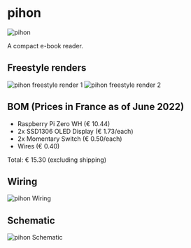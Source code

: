# pihon

![pihon](https://raw.githubusercontent.com/make-42/pTuna/master/Blender/untitled.png)

A compact e-book reader.

## Freestyle renders

![pihon freestyle render 1](https://raw.githubusercontent.com/make-42/pTuna/master/Blender/freestyle.png)
![pihon freestyle render 2](https://raw.githubusercontent.com/make-42/pTuna/master/Blender/freestyle2.png)

## BOM (Prices in France as of June 2022)

- Raspberry Pi Zero WH (€ 10.44)
- 2x SSD1306 OLED Display (€ 1.73/each)
- 2x Momentary Switch (€ 0.50/each)
- Wires (€ 0.40)

Total: € 15.30 (excluding shipping)

## Wiring

![pihon Wiring](https://raw.githubusercontent.com/make-42/pTuna/master/Schematic/Wiring.png)

## Schematic

![pihon Schematic](https://raw.githubusercontent.com/make-42/pTuna/master/Schematic/Schematic.png)
